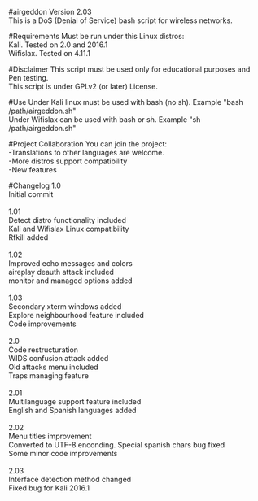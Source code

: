 #airgeddon
Version 2.03<br>
This is a DoS (Denial of Service) bash script for wireless networks.<br>

#Requirements
Must be run under this Linux distros:<br>
Kali. Tested on 2.0 and 2016.1<br>
Wifislax. Tested on 4.11.1<br>

#Disclaimer
This script must be used only for educational purposes and Pen testing.<br>
This script is under GPLv2 (or later) License.<br>

#Use
Under Kali linux must be used with bash (no sh). Example "bash /path/airgeddon.sh"<br>
Under Wifislax can be used with bash or sh. Example "sh /path/airgeddon.sh"<br>

#Project Collaboration
You can join the project:<br>
-Translations to other languages are welcome.<br>
-More distros support compatibility<br>
-New features<br>

#Changelog
1.0<br>
Initial commit<br>
<br>
1.01<br>
Detect distro functionality included<br>
Kali and Wifislax Linux compatibility<br>
Rfkill added<br>
<br>
1.02<br>
Improved echo messages and colors<br>
aireplay deauth attack included<br>
monitor and managed options added<br>
<br>
1.03<br>
Secondary xterm windows added<br>
Explore neighbourhood feature included<br>
Code improvements<br>
<br>
2.0<br>
Code restructuration<br>
WIDS confusion attack added<br>
Old attacks menu included<br>
Traps managing feature<br>
<br>
2.01<br>
Multilanguage support feature included<br>
English and Spanish languages added<br>
<br>
2.02<br>
Menu titles improvement<br>
Converted to UTF-8 enconding. Special spanish chars bug fixed<br>
Some minor code improvements<br>
<br>
2.03<br>
Interface detection method changed<br>
Fixed bug for Kali 2016.1<br>